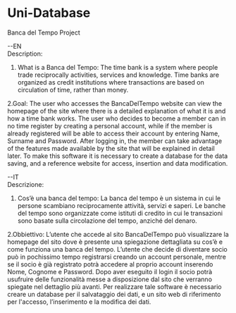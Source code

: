 # Uni-Database
Banca del Tempo Project

--EN
<br>Description:
1. What is a Banca del Tempo:
  The time bank is a system where people trade
  reciprocally activities, services and knowledge. Time banks are
  organized as credit institutions where transactions are based on
  circulation of time, rather than money.
  
2.Goal:
  The user who accesses the BancaDelTempo website can view the homepage
  of the site where there is a detailed explanation of what it is and how
  a time bank works. The user who decides to become a member can
  in no time register by creating a personal account, while if the
  member is already registered will be able to access their account by entering Name,
  Surname and Password. After logging in, the member can take advantage
  of the features made available by the site that will be explained in
  detail later.
  To make this software it is necessary to create a database for the
  data saving, and a reference website for access, insertion
  and data modification.

--IT<br>
Descrizione: 
1. Cos’è una banca del tempo: 
  La banca del tempo è un sistema in cui le persone scambiano 
  reciprocamente attività, servizi e saperi. Le banche del tempo sono 
  organizzate come istituti di credito in cui le transazioni sono basate sulla 
  circolazione del tempo, anziché del denaro. 
  
2.Obbiettivo: 
  L’utente che accede al sito BancaDelTempo può visualizzare la homepage 
  del sito dove è presente una spiegazione dettagliata su cos’è e come 
  funziona una banca del tempo. L’utente che decide di diventare socio può 
  in pochissimo tempo registrarsi creando un account personale, mentre se il 
  socio è già registrato potrà accedere al proprio account inserendo Nome, 
  Cognome e Password. Dopo aver eseguito il login il socio potrà usufruire 
  delle funzionalità messe a disposizione dal sito che verranno spiegate nel 
  dettaglio più avanti. 
  Per realizzare tale software è necessario creare un database per il 
  salvataggio dei dati, e un sito web di riferimento per l'accesso, l’inserimento 
  e la modifica dei dati.
